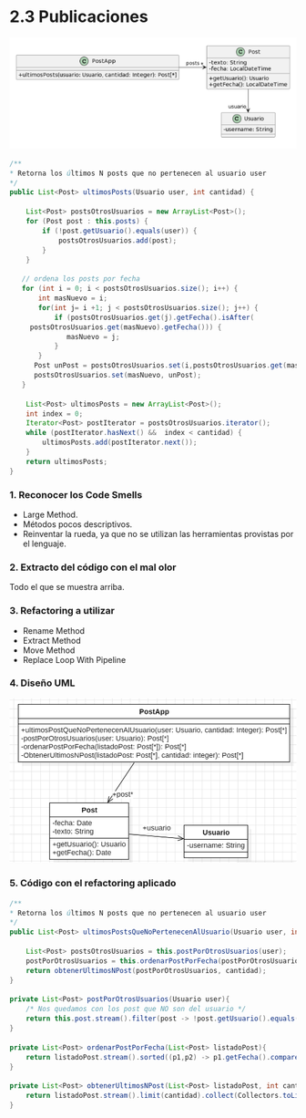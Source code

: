 # 2.3 Publicaciones

![alt text](image-2.png)

```java
/** 
* Retorna los últimos N posts que no pertenecen al usuario user 
*/ 
public List<Post> ultimosPosts(Usuario user, int cantidad) { 
         
    List<Post> postsOtrosUsuarios = new ArrayList<Post>(); 
    for (Post post : this.posts) { 
        if (!post.getUsuario().equals(user)) { 
            postsOtrosUsuarios.add(post); 
        } 
    } 
         
   // ordena los posts por fecha 
   for (int i = 0; i < postsOtrosUsuarios.size(); i++) { 
       int masNuevo = i; 
       for(int j= i +1; j < postsOtrosUsuarios.size(); j++) { 
           if (postsOtrosUsuarios.get(j).getFecha().isAfter( 
     postsOtrosUsuarios.get(masNuevo).getFecha())) { 
              masNuevo = j; 
           }     
       } 
      Post unPost = postsOtrosUsuarios.set(i,postsOtrosUsuarios.get(masNuevo)); 
      postsOtrosUsuarios.set(masNuevo, unPost);     
   } 
         
    List<Post> ultimosPosts = new ArrayList<Post>(); 
    int index = 0; 
    Iterator<Post> postIterator = postsOtrosUsuarios.iterator(); 
    while (postIterator.hasNext() &&  index < cantidad) { 
        ultimosPosts.add(postIterator.next()); 
    } 
    return ultimosPosts; 
} 

```

### 1. Reconocer los Code Smells
- Large Method.
- Métodos pocos descriptivos.
- Reinventar la rueda, ya que no se utilizan las herramientas provistas por el lenguaje.

### 2. Extracto del código con el mal olor
Todo el que se muestra arriba.

### 3. Refactoring a utilizar
- Rename Method
- Extract Method
- Move Method
- Replace Loop With Pipeline

### 4. Diseño UML

![alt text](.\UMLyArchivos\image-3.png)

### 5. Código con el refactoring aplicado

```java
/** 
* Retorna los últimos N posts que no pertenecen al usuario user 
*/ 
public List<Post> ultimosPostsQueNoPertenecenAlUsuario(Usuario user, int cantidad) { 
         
    List<Post> postsOtrosUsuarios = this.postPorOtrosUsuarios(user);
    postPorOtrosUsuarios = this.ordenarPostPorFecha(postPorOtrosUsuarios);
    return obtenerUltimosNPost(postPorOtrosUsuarios, cantidad);
}

private List<Post> postPorOtrosUsuarios(Usuario user){
    /* Nos quedamos con los post que NO son del usuario */
    return this.post.stream().filter(post -> !post.getUsuario().equals(user));
}

private List<Post> ordenarPostPorFecha(List<Post> listadoPost){
    return listadoPost.stream().sorted((p1,p2) -> p1.getFecha().compareTo(p2.getFecha()));
}

private List<Post> obtenerUltimosNPost(List<Post> listadoPost, int cantidad){
    return listadoPost.stream().limit(cantidad).collect(Collectors.toList());
}

```

